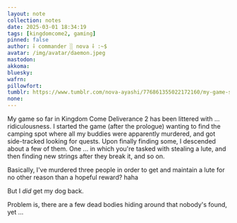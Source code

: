 ```yaml
---
layout: note
collection: notes
date: 2025-03-01 18:34:19
tags: [kingdomcome2, gaming]
pinned: false
author: ⸸ commander ░ nova ⸸ :~$
avatar: /img/avatar/daemon.jpeg
mastodon: 
akkoma: 
bluesky: 
wafrn: 
pillowfort: 
tumblr: https://www.tumblr.com/nova-ayashi/776861355022172160/my-game-so-far-in-kingdom-come-deliverance-2-has
none: 
---
```

My game so far in Kingdom Come Deliverance 2 has been littered with ... ridiculousness. I started the game (after the prologue) wanting to find the camping spot where all my buddies were apparently murdered, and got side-tracked looking for quests. Upon finally finding some, I descended about a few of them. One ... in which you're tasked with stealing a lute, and then finding new strings after they break it, and so on.

Basically, I've murdered three people in order to get and maintain a lute for no other reason than a hopeful reward? haha

But I *did* get my dog back.

Problem is, there are a few dead bodies hiding around that nobody's found, yet ...

